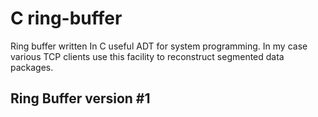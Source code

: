 # C ring-buffer
Ring buffer written In C useful ADT for system programming. In my case various TCP clients use this facility to reconstruct segmented data packages.

## Ring Buffer version #1
[]()

